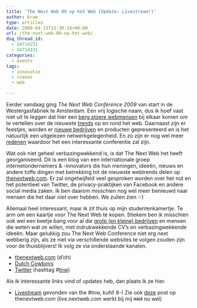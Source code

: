 ```yaml
---
title: 'The Next Web 09 op het Web [Update: Livestream!]'
author: bram
type: articles
date: 2009-04-15T13:30:14+00:00
url: /the-next-web-09-op-het-web/
dsq_thread_id:
  - 24714231
  - 24714231
categories:
  - events
tags:
  - innovatie
  - nieuws
  - web

---
```

<p class="lead">
  Eerder vandaag ging <em style="text-align: -webkit-auto;">The Next Web Conference 2009</em><span class="Apple-style-span" style="text-align: -webkit-auto;"> van start in de Westergasfabriek te Amsterdam. Een vrij logische naam, dus ik hoef vast niet uit te leggen dat hier een </span><a style="text-align: -webkit-auto;" title="De indrukwekkende berg stoere webmensen op The Next Web Conference 2009" href="http://2009.thenextweb.com/speakers/" target="_blank">berg stoere webmensen</a><span class="Apple-style-span" style="text-align: -webkit-auto;"> bij elkaar komen om te vertellen over de nieuwste </span><a style="text-align: -webkit-auto;" title="ConfNetwork Keyword Trends for The Next Web" href="http://thenextweb.com/2009/04/15/confnetwork-keyword-trends-web/">trends</a><span class="Apple-style-span" style="text-align: -webkit-auto;"> op en rond het web. Daarnaast zijn er feestjes, worden er </span><a style="text-align: -webkit-auto;" title="De finalisten van The Next Web Rising Sun Startup Rally " href="http://2009.thenextweb.com/finalists/" target="_blank">nieuwe bedrijven</a><span class="Apple-style-span" style="text-align: -webkit-auto;"> en producten gepresenteerd en is het natuurlijk een uitgelezen netwerkgelegenheid. En zo zijn er nog wel meer </span><a style="text-align: -webkit-auto;" title="Five reasons why you don't want to miss The Next Web" href="http://thenextweb.com/2009/04/13/five-reasons-why-you-dont-want-to-miss-thenextweb/">redenen</a><span class="Apple-style-span" style="text-align: -webkit-auto;"> waardoor het een interessante conferentie zal zijn.</span>
</p>

<!--more-->

<div>
  <p>
    Wat ook niet geheel verbazingwekkend is, is dat The Next Web het heeft georganiseerd. Dit is een blog van een internationale groep internetondernemers & -innovators die hun meningen, ideeën, nieuws en andere toffe dingen met betrekking tot de nieuwste webtrends delen op <a title="The Next Web Blog" href="http://www.thenextweb.com" target="_blank">thenextweb.com</a>. Er zal ongetwijfeld veel gesproken worden over het nut en het potentieel van Twitter, de privacy-praktijken van Facebook en andere social media zaken. Ik ben daarom misschien nog wel meer benieuwd naar mensen die het daar <em>niet </em>over hebben. We zullen zien :-)
  </p>
  
  <p>
    Allemaal heel interessant, maar ik zit thuis op mijn studentenkamertje. Te arm om een kaartje voor The Next Web te kopen. Stiekem ben ik misschien ook wel een beetje bang voor al die <a title="Attending Companies @ The Next Web Conference 2009" href="http://2009.thenextweb.com/#attendingcompanies" target="_blank">grote (en kleine) bedrijven</a> en mensen die weten wat ze willen, met indrukwekkende CV&#8217;s en verbazingwekkende ideeën. Maar gelukkig zou The Next Web Conference niet erg next webberig zijn, als ze niet via verschillende websites te volgen zouden zijn voor de thuisblijvers! Ik volg ze via onderstaande kanalen.
  </p>
  
  <ul>
    <li>
      <a title="The Next Web" href="http://www.thenextweb.com" target="_blank">thenextweb.com</a> (d&#8217;oh)
    </li>
    <li>
      <a title="Dutch Cowbowys - The Next Web Conference 2009 Channel" href="http://www.dutchcowboys.nl/nextweb" target="_blank">Dutch Cowboys</a>
    </li>
    <li>
      <a title="Yep, ik Twitter ook.." href="http://twitter.com/bramwillemse" target="_blank">Twitter</a> (hashtag #<a title="Twitter Search #tnw" href="http://search.twitter.com/search?q=%23tnw" target="_blank">tnw</a>)
    </li>
  </ul>
  
  <p>
    Als ik interessante links vind of updates heb, dan plaats ik ze hier.
  </p>
  
  <ul>
    <li>
      <a title="Livestream The Next Web Conference 2009" href="http://live.thenextweb.com/" target="_blank">Livestream</a> gevonden van the #tnw, kuhl! 8-) Zie ook <a title="Watch The Next Web 2009" href="http://thenextweb.com/2009/04/16/watch-the-next-web-2009/" target="_blank">deze</a> post op thenextweb.com (live.nextweb.com werkt bij mij <span style="text-decoration: line-through;">niet</span> nu wel)
    </li>
  </ul>
</div>
